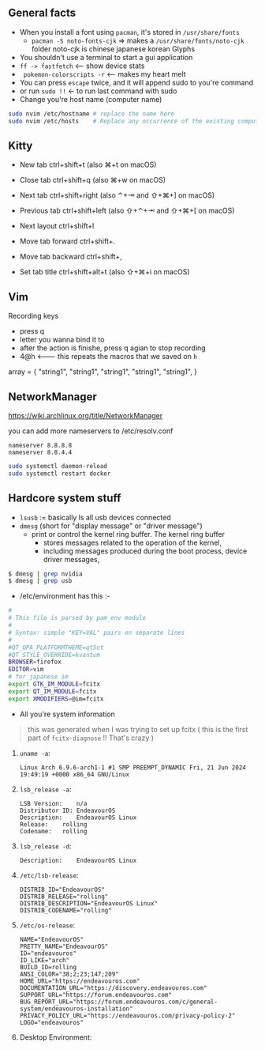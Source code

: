 ## General facts

- When you install a font using `pacman`, it's stored in `/usr/share/fonts`
    - `pacman -S noto-fonts-cjk` => makes a `/usr/share/fonts/noto-cjk` folder noto-cjk is chinese japanese korean Glyphs
- You shouldn't use a terminal to start a gui application
- `ff -> fastfetch`          <-- show device stats
- ` pokemon-colorscripts -r` <-- makes my heart melt
- You can press `escape` twice, and it will append sudo to you're command 
- or run `sudo !!` <- to run last command with sudo
- Change you're host name (computer name)
```sh
sudo nvim /etc/hostname # replace the name here
sudo nvim /etc/hosts    # Replace any occurrence of the existing computer name with your new one
```

## Kitty

- New tab      ctrl+shift+t (also ⌘+t on macOS)
- Close tab    ctrl+shift+q (also ⌘+w on macOS)
- Next tab     ctrl+shift+right (also ⌃+⇥ and ⇧+⌘+] on macOS)
- Previous tab ctrl+shift+left (also ⇧+⌃+⇥ and ⇧+⌘+[ on macOS)
- Next layout  ctrl+shift+l

- Move tab forward  ctrl+shift+.
- Move tab backward ctrl+shift+,

- Set tab title     ctrl+shift+alt+t (also ⇧+⌘+i on macOS)


## Vim 

Recording keys 

- press q
- letter you wanna bind it to
- after the action is finishe, press q agian to stop recording
- 4@h <--- this repeats the macros that we saved on `h`

array = {
    "string1",
    "string1",
    "string1",
    "string1",
    "string1",
}




## NetworkManager
https://wiki.archlinux.org/title/NetworkManager


you can add more nameservers to /etc/resolv.conf
```
nameserver 8.8.8.8
nameserver 8.8.4.4
```

```sh
sudo systemctl daemon-reload
sudo systemctl restart docker
```



## Hardcore system stuff

- `lsusb` := basically ls all usb devices connected
- `dmesg` (short for "display message" or "driver message")
    - print or control the kernel ring buffer. 
    The kernel ring buffer
        - stores messages related to the operation of the kernel, 
        - including messages produced during the boot process, device driver messages,
```sh
$ dmesg | grep nvidia
$ dmesg | grep usb
```

- /etc/environment has this :-
```sh
#
# This file is parsed by pam_env module
#
# Syntax: simple "KEY=VAL" pairs on separate lines
#
#QT_QPA_PLATFORMTHEME=qt5ct
#QT_STYLE_OVERRIDE=kvantum
BROWSER=firefox
EDITOR=vim
# for japanese im
export GTK_IM_MODULE=fcitx
export QT_IM_MODULE=fcitx
export XMODIFIERS=@im=fcitx
```

- All you're system information 

> this was generated when I was trying to set up fcitx ( this is the first part of `fcitx-diagnose` !! That's crazy )

1.  `uname -a`:

        Linux Arch 6.9.6-arch1-1 #1 SMP PREEMPT_DYNAMIC Fri, 21 Jun 2024 19:49:19 +0000 x86_64 GNU/Linux

2.  `lsb_release -a`:

        LSB Version:	n/a
        Distributor ID:	EndeavourOS
        Description:	EndeavourOS Linux
        Release:	rolling
        Codename:	rolling

3.  `lsb_release -d`:

        Description:	EndeavourOS Linux

4.  `/etc/lsb-release`:

        DISTRIB_ID="EndeavourOS"
        DISTRIB_RELEASE="rolling"
        DISTRIB_DESCRIPTION="EndeavourOS Linux"
        DISTRIB_CODENAME="rolling"

5.  `/etc/os-release`:

        NAME="EndeavourOS"
        PRETTY_NAME="EndeavourOS"
        ID="endeavouros"
        ID_LIKE="arch"
        BUILD_ID=rolling
        ANSI_COLOR="38;2;23;147;209"
        HOME_URL="https://endeavouros.com"
        DOCUMENTATION_URL="https://discovery.endeavouros.com"
        SUPPORT_URL="https://forum.endeavouros.com"
        BUG_REPORT_URL="https://forum.endeavouros.com/c/general-system/endeavouros-installation"
        PRIVACY_POLICY_URL="https://endeavouros.com/privacy-policy-2"
        LOGO="endeavouros"

6.  Desktop Environment:
